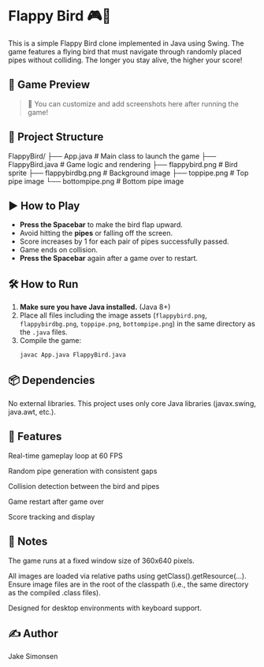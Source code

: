 # Flappy Bird 🎮🐤

This is a simple Flappy Bird clone implemented in Java using Swing. The game features a flying bird that must navigate through randomly placed pipes without colliding. The longer you stay alive, the higher your score!

## 📸 Game Preview

> 🚧 You can customize and add screenshots here after running the game!

## 📁 Project Structure
FlappyBird/
├── App.java # Main class to launch the game
├── FlappyBird.java # Game logic and rendering
├── flappybird.png # Bird sprite
├── flappybirdbg.png # Background image
├── toppipe.png # Top pipe image
└── bottompipe.png # Bottom pipe image

## ▶️ How to Play

- **Press the Spacebar** to make the bird flap upward.
- Avoid hitting the **pipes** or falling off the screen.
- Score increases by 1 for each pair of pipes successfully passed.
- Game ends on collision.
- **Press the Spacebar** again after a game over to restart.

## 🛠️ How to Run

1. **Make sure you have Java installed.** (Java 8+)
2. Place all files including the image assets (`flappybird.png`, `flappybirdbg.png`, `toppipe.png`, `bottompipe.png`) in the same directory as the `.java` files.
3. Compile the game:
   ```bash
   javac App.java FlappyBird.java

## 📦 Dependencies
No external libraries. This project uses only core Java libraries (javax.swing, java.awt, etc.).

## 🧠 Features
Real-time gameplay loop at 60 FPS

Random pipe generation with consistent gaps

Collision detection between the bird and pipes

Game restart after game over

Score tracking and display

## 📌 Notes
The game runs at a fixed window size of 360x640 pixels.

All images are loaded via relative paths using getClass().getResource(...). Ensure image files are in the root of the classpath (i.e., the same directory as the compiled .class files).

Designed for desktop environments with keyboard support.

## ✍️ Author
Jake Simonsen
